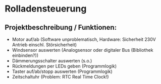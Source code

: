 # Rolladensteuerung

## Projektbeschreibung / Funktionen:

* Motor auf/ab (Software unproblematisch, Hardware: Sicherheit 230V Antrieb einschl. Störsicherheit)
* Windsensor auswerten (Analogsensor oder digitaler Bus (Bibliothek einbinden?))
* Dämmerungsschalter auswerten (s.o.)
* Rückmeldungen per LEDs geben (Programmlogik)
* Taster auf/ab/stopp auswerten (Programmlogik)
* Zeitschaltuhr (Problem: RTC Real Time Clock!)
